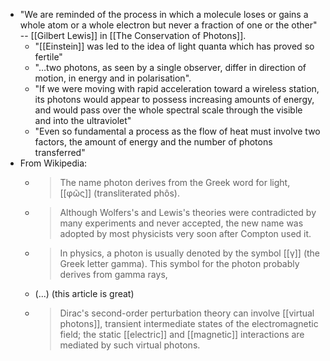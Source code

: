 - "We are reminded of the process in which a molecule loses or gains a whole atom or a whole electron but never a fraction of one or the other" -- [[Gilbert Lewis]] in [[The Conservation of Photons]].
  - "[[Einstein]] was led to the idea of light quanta which has proved so fertile"
  - "…two photons, as seen by a single observer, differ in direction of motion, in energy and in polarisation".
  - "If we were moving with rapid acceleration toward a wireless station, its photons would appear to possess increasing amounts of energy, and would pass over the whole spectral scale through the visible and into the ultraviolet"
  - "Even so fundamental a process as the flow of heat must involve two factors, the amount of energy and the number of photons transferred"
- From Wikipedia:
  - > The name photon derives from the Greek word for light, [[φῶς]] (transliterated phôs).
  - > Although Wolfers's and Lewis's theories were contradicted by many experiments and never accepted, the new name was adopted by most physicists very soon after Compton used it.
  - > In physics, a photon is usually denoted by the symbol [[γ]] (the Greek letter gamma). This symbol for the photon probably derives from gamma rays,
  - (...) (this article is great)
  - > Dirac's second-order perturbation theory can involve [[virtual photons]], transient intermediate states of the electromagnetic field; the static [[electric]] and [[magnetic]] interactions are mediated by such virtual photons. 
